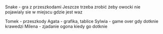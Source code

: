 Snake - gra z przeszkodami
Jeszcze trzeba zrobić żeby owocki nie pojawialy sie w miejscu gdzie jest waz

Tomek - przeszkody
Agata - grafika, tablice
Sylwia - game over gdy dotknie krawedzi
Milena - zjadanie ogona kiedy go dotknie
